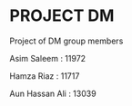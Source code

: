 # PROJECT DM 
Project of DM
group members

Asim Saleem : 11972

Hamza Riaz : 11717

Aun Hassan Ali : 13039
